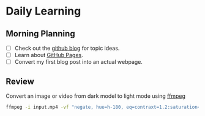 # Daily Learning
## Morning Planning
- [ ] Check out the [github blog](https://github.blog/) for topic ideas.
- [ ] Learn about [GitHub Pages](https://skills.github.com/#first-day-on-github).
- [ ] Convert my first blog post into an actual webpage.
## Review
Convert an image or video from dark model to light mode using [ffmpeg](https://www.ffmpeg.org)
```bash
ffmpeg -i input.mp4 -vf "negate, hue=h-180, eq=contraxt=1.2:saturation=1.1" output.mp4
```
